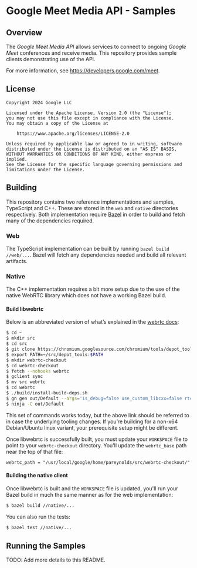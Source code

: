 # Google Meet Media API - Samples

## Overview

The *Google Meet Media API* allows services to connect to ongoing *Google Meet*
conferences and receive media. This repository provides sample clients
demonstrating use of the API.

For more information, see https://developers.google.com/meet.

## License

```
Copyright 2024 Google LLC

Licensed under the Apache License, Version 2.0 (the "License");
you may not use this file except in compliance with the License.
You may obtain a copy of the License at

    https://www.apache.org/licenses/LICENSE-2.0

Unless required by applicable law or agreed to in writing, software
distributed under the License is distributed on an "AS IS" BASIS,
WITHOUT WARRANTIES OR CONDITIONS OF ANY KIND, either express or implied.
See the License for the specific language governing permissions and
limitations under the License.
```

## Building

This repository contains two reference implementations and samples, TypeScript
and C++. These are stored in the `web` and `native` directories respectively.
Both implementation require [Bazel](https://bazel.build/) in order to build and
fetch many of the dependencies required.

### Web

The TypeScript implementation can be built by running `bazel build //web/...`.
Bazel will fetch any dependencies needed and build all relevant artifacts.

### Native

The C++ implementation requires a bit more setup due to the use of the native
WebRTC library which does not have a working Bazel build.

#### Build libwebrtc

Below is an abbreviated version of what’s explained in the
[webrtc docs](https://webrtc.github.io/webrtc-org/native-code/development/):

```sh
$ cd ~
$ mkdir src
$ cd src
$ git clone https://chromium.googlesource.com/chromium/tools/depot_tools.git
$ export PATH=~/src/depot_tools:$PATH
$ mkdir webrtc-checkout
$ cd webrtc-checkout
$ fetch --nohooks webrtc
$ gclient sync
$ mv src webrtc
$ cd webrtc
$ ./build/install-build-deps.sh
$ gn gen out/Default --args='is_debug=false use_custom_libcxx=false rtc_include_tests=false rtc_build_examples=false dcheck_always_on=true rtc_use_x11=false use_rtti=true'
$ ninja -C out/Default
```

This set of commands works today, but the above link should be referred to in
case the underlying tooling changes. If you’re building for a non-x64
Debian/Ubuntu linux variant, your prerequisite setup might be different.

Once libwebrtc is successfully built, you must update your `WORKSPACE` file to
point to your `webrtc-checkout` directory. You'll update the `webrtc_base` path
near the top of that file:

```
webrtc_path = "/usr/local/google/home/pareynolds/src/webrtc-checkout/"
```

#### Building the native client

Once libwebrtc is built and the `WORKSPACE` file is updated, you'll run your
Bazel build in much the same manner as for the web implementation:

```sh
$ bazel build //native/...
```

You can also run the tests:

```sh
$ bazel test //native/...
```

## Running the Samples

TODO: Add more details to this README.
